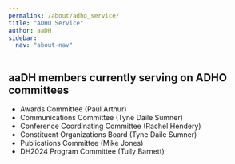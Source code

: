 ```yaml
---
permalink: /about/adho_service/
title: "ADHO Service"
author: aaDH
sidebar:
  nav: "about-nav"
---
```


## aaDH members currently serving on ADHO committees

- Awards Committee (Paul Arthur)
- Communications Committee (Tyne Daile Sumner)
- Conference Coordinating Committee (Rachel Hendery)
- Constituent Organizations Board (Tyne Daile Sumner)
- Publications Committee (Mike Jones)
- DH2024 Program Committee (Tully Barnett)

<!---
- Multilingualism/Multiculturalism Committee ()
-->
